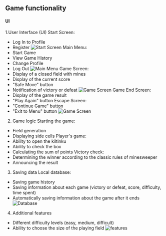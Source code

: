 ## Game functionality

#### UI

1.User Interface (UI)
 Start Screen:
 * Log In to Profile
 * Register
![Start Screen](https://github.com/dayuun1/Saper-KPZ/blob/readmeFile/Saper/Images/11.jpg)
 Main Menu:
 * Start Game
 * View Game History
 * Change Profile
 * Log Out
![Main Menu](Saper/Images/12.png)
 Game Screen:
 * Display of a closed field with mines
 * Display of the current score
 * "Safe Move" button
 * Notification of victory or defeat
![Game Screen](Saper/Images/15.png)
 Game End Screen:
 * Display of the game result
 * "Play Again" button
 Escape Screen:
 * "Continue Game" button
 * "Exit to Menu" button
![Game Screen](Saper/Images/16.png)
2. Game logic
 Starting the game:
 * Field generation
 * Displaying side cells
 Player's game:
 * Ability to open the kiltinku
 * Ability to check the box
 * Calculating the sum of points
 Victory check:
 * Determining the winner according to the classic rules of minesweeper
 * Announcing the result
3. Saving data
 Local database:
 * Saving game history
 * Saving information about each game (victory or defeat, score, difficulty, time spent)
 * Automatically saving information about the game after it ends
![Database](Saper/Images/13.png)
4. Additional features
 * Different difficulty levels (easy, medium, difficult)
 * Ability to choose the size of the playing field
![features](Saper/Images/14.png)



